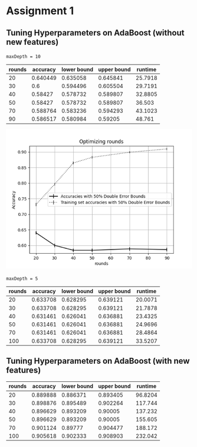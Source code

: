 # Assignment 1

## Tuning Hyperparameters on AdaBoost (without new features)

`maxDepth = 10`

| rounds | accuracy | lower bound | upper bound | runtime |
| ------ | -------- | ----------- | ----------- | ------- |
| 20     | 0.640449 | 0.635058    | 0.645841    | 25.7918 |
| 30     | 0.6      | 0.594496    | 0.605504    | 29.7191 |
| 40     | 0.58427  | 0.578732    | 0.589807    | 32.8805 |
| 50     | 0.58427  | 0.578732    | 0.589807    | 36.503  |
| 70     | 0.588764 | 0.583236    | 0.594293    | 43.1023 |
| 90     | 0.586517 | 0.580984    | 0.59205     | 48.761  |

![](2020-11-29-13-33-55.png)

`maxDepth = 5`

| rounds | accuracy | lower bound | upper bound | runtime |
| ------ | -------- | ----------- | ----------- | ------- |
| 20     | 0.633708 | 0.628295    | 0.639121    | 20.0071 |
| 30     | 0.633708 | 0.628295    | 0.639121    | 21.7878 |
| 40     | 0.631461 | 0.626041    | 0.636881    | 23.4325 |
| 50     | 0.631461 | 0.626041    | 0.636881    | 24.9696 |
| 70     | 0.631461 | 0.626041    | 0.636881    | 28.4864 |
| 100    | 0.633708 | 0.628295    | 0.639121    | 33.5207 |

## Tuning Hyperparameters on AdaBoost (with new features)

| rounds | accuracy | lower bound | upper bound | runtime |
| ------ | -------- | ----------- | ----------- | ------- |
| 20     | 0.889888 | 0.886371    | 0.893405    | 96.8204 |
| 30     | 0.898876 | 0.895489    | 0.902264    | 117.744 |
| 40     | 0.896629 | 0.893209    | 0.90005     | 137.232 |
| 50     | 0.896629 | 0.893209    | 0.90005     | 155.605 |
| 70     | 0.901124 | 0.89777     | 0.904477    | 188.172 |
| 100    | 0.905618 | 0.902333    | 0.908903    | 232.042 |
